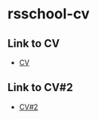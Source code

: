 # rsschool-cv

## Link to CV
- [CV](https://udushanov.github.io/rsschool-cv/cv)


## Link to CV#2
- [CV#2](https://udushanov.github.io/rsschool-cv/)
